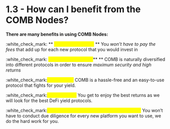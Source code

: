# 1.3 - How can I benefit from the COMB Nodes?

**There are many benefits in using COMB Nodes:**&#x20;

:white\_check\_mark: ** **<mark style="color:yellow;">**No repetitive fees:**</mark>** ** You _won’t have to pay the fees_ that add up for each new protocol that you would invest in

:white\_check\_mark: <mark style="color:yellow;">**Diversified portfolio:**</mark>** ** COMB is naturally diversified into different protocols in order to ensure _maximum security and high returns_

:white\_check\_mark:<mark style="color:yellow;">**Ease of use:**</mark> COMB is a hassle-free and an easy-to-use protocol that fights for your yield.

:white\_check\_mark:<mark style="color:yellow;">**Best Returns:**</mark> You get to enjoy the best returns as we will look for the best DeFi yield protocols.

:white\_check\_mark:<mark style="color:yellow;">**Sit back and relax as we do your hard work:**</mark> You won’t have to conduct due diligence for every new platform you want to use, we do the hard work for you.
